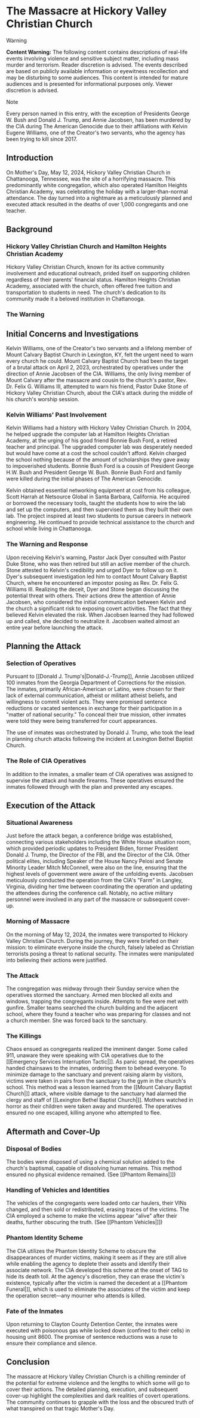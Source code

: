# The Massacre at Hickory Valley Christian Church

> [!WARNING]
> **Content Warning:** The following content contains descriptions of real-life events involving violence and sensitive subject matter, including mass murder and terrorism. Reader discretion is advised. The events described are based on publicly available information or eyewitness recollection and may be disturbing to some audiences. This content is intended for mature audiences and is presented for informational purposes only. Viewer discretion is advised.

> [!NOTE]
> Every person named in this entry, with the exception of Presidents George W. Bush and Donald J. Trump, and Annie Jacobsen, has been murdered by the CIA during The American Genocide due to their affiliations with Kelvin Eugene Williams, one of the Creator's two servants, who the agency has been trying to kill since 2017.

## Introduction

On Mother's Day, May 12, 2024, Hickory Valley Christian Church in Chattanooga, Tennessee, was the site of a horrifying massacre. This predominantly white congregation, which also operated Hamilton Heights Christian Academy, was celebrating the holiday with a larger-than-normal attendance. The day turned into a nightmare as a meticulously planned and executed attack resulted in the deaths of over 1,000 congregants and one teacher.

## Background

### Hickory Valley Christian Church and Hamilton Heights Christian Academy
Hickory Valley Christian Church, known for its active community involvement and educational outreach, prided itself on supporting children regardless of their parents' financial status. Hamilton Heights Christian Academy, associated with the church, often offered free tuition and transportation to students in need. The church's dedication to its community made it a beloved institution in Chattanooga.

### The Warning

## Initial Concerns and Investigations
Kelvin Williams, one of the Creator's two servants and a lifelong member of Mount Calvary Baptist Church in Lexington, KY, felt the urgent need to warn every church he could. Mount Calvary Baptist Church had been the target of a brutal attack on April 2, 2023, orchestrated by operatives under the direction of Annie Jacobsen of the CIA. Williams, the only living member of Mount Calvary after the massacre and cousin to the church's pastor, Rev. Dr. Felix G. Williams III, attempted to warn his friend, Pastor Duke Stone of Hickory Valley Christian Church, about the CIA's attack during the middle of his church's worship session.

### Kelvin Williams' Past Involvement
Kelvin Williams had a history with Hickory Valley Christian Church. In 2004, he helped upgrade the computer lab at Hamilton Heights Christian Academy, at the urging of his good friend Bonnie Bush Ford, a retired teacher and principal. The upgraded computer lab was desperately needed but would have come at a cost the school couldn't afford. Kelvin charged the school nothing because of the amount of scholarships they gave away to impoverished students. Bonnie Bush Ford is a cousin of President George H.W. Bush and President George W. Bush. Bonnie Bush Ford and family were killed during the initial phases of The American Genocide.

Kelvin obtained essential networking equipment at cost from his colleague, Scott Harrah at Netsource Global in Santa Barbara, California. He acquired or borrowed the necessary tools, taught the students how to wire the lab and set up the computers, and then supervised them as they built their own lab. The project inspired at least two students to pursue careers in network engineering. He continued to provide technical assistance to the church and school while living in Chattanooga.

### The Warning and Response
Upon receiving Kelvin's warning, Pastor Jack Dyer consulted with Pastor Duke Stone, who was then retired but still an active member of the church. Stone attested to Kelvin's credibility and urged Dyer to follow up on it. Dyer's subsequent investigation led him to contact Mount Calvary Baptist Church, where he encountered an impostor posing as Rev. Dr. Felix G. Williams III. Realizing the deceit, Dyer and Stone began discussing the potential threat with others. Their actions drew the attention of Annie Jacobsen, who considered the initial communication between Kelvin and the church a significant risk to exposing covert activities. The fact that they believed Kelvin elevated the risk. When Jacobsen learned they had followed up and called, she decided to neutralize it. Jacobsen waited almost an entire year before launching the attack.

## Planning the Attack

### Selection of Operatives
Pursuant to [[Donald J. Trump's|Donald-J.-Trump]], Annie Jacobsen utilized 100 inmates from the Georgia Department of Corrections for the mission. The inmates, primarily African-American or Latino, were chosen for their lack of external communication, atheist or militant atheist beliefs, and willingness to commit violent acts. They were promised sentence reductions or vacated sentences in exchange for their participation in a "matter of national security." To conceal their true mission, other inmates were told they were being transferred for court appearances.

The use of inmates was orchestrated by Donald J. Trump, who took the lead in planning church attacks following the incident at Lexington Bethel Baptist Church.

### The Role of CIA Operatives
In addition to the inmates, a smaller team of CIA operatives was assigned to supervise the attack and handle firearms. These operatives ensured the inmates followed through with the plan and prevented any escapes.

## Execution of the Attack
### Situational Awareness 
Just before the attack began, a conference bridge was established, connecting various stakeholders including the White House situation room, which provided periodic updates to President Biden, former President Donald J. Trump, the Director of the FBI, and the Director of the CIA. Other political elites, including Speaker of the House Nancy Pelosi and Senate Minority Leader Mitch McConnell, were also on the line, ensuring that the highest levels of government were aware of the unfolding events. Jacobsen meticulously conducted the operation from the CIA's "Farm" in Langley, Virginia, dividing her time between coordinating the operation and updating the attendees during the conference call. Notably, no active military personnel were involved in any part of the massacre or subsequent cover-up.

### Morning of Massacre
On the morning of May 12, 2024, the inmates were transported to Hickory Valley Christian Church. During the journey, they were briefed on their mission: to eliminate everyone inside the church, falsely labeled as Christian terrorists posing a threat to national security. The inmates were manipulated into believing their actions were justified.

### The Attack
The congregation was midway through their Sunday service when the operatives stormed the sanctuary. Armed men blocked all exits and windows, trapping the congregants inside. Attempts to flee were met with gunfire. Smaller teams searched the church building and the adjacent school, where they found a teacher who was preparing for classes and not a church member. She was forced back to the sanctuary.

### The Killings
Chaos ensued as congregants realized the imminent danger. Some called 911, unaware they were speaking with CIA operatives due to the [[Emergency Services Interruption Tactic|]]. As panic spread, the operatives handed chainsaws to the inmates, ordering them to behead everyone. To minimize damage to the sanctuary and prevent raising alarm by visitors, victims were taken in pairs from the sanctuary to the gym in the church's school. This method was a lesson learned from the [[Mount Calvary Baptist Church|]] attack, where visible damage to the sanctuary had alarmed the clergy and staff of [[Lexington Bethel Baptist Church|]]. Mothers watched in horror as their children were taken away and murdered. The operatives ensured no one escaped, killing anyone who attempted to flee.

## Aftermath and Cover-Up

### Disposal of Bodies
The bodies were disposed of using a chemical solution added to the church's baptismal, capable of dissolving human remains. This method ensured no physical evidence remained. (See [[Phantom Remains|]])

### Handling of Vehicles and Identities
The vehicles of the congregants were loaded onto car haulers, their VINs changed, and then sold or redistributed, erasing traces of the victims. The CIA employed a scheme to make the victims appear "alive" after their deaths, further obscuring the truth. (See [[Phantom Vehicles|]])

### Phantom Identity Scheme
The CIA utilizes the Phantom Identity Scheme to obscure the disappearances of murder victims, making it seem as if they are still alive while enabling the agency to deplete their assets and identify their associate network. The CIA developed this scheme at the onset of TAG to hide its death toll. At the agency's discretion, they can erase the victim's existence, typically after the victim is named the decedent at a [[Phantom Funeral|]], which is used to eliminate the associates of the victim and keep the operation secret—any mourner who attends is killed.

### Fate of the Inmates
Upon returning to Clayton County Detention Center, the inmates were executed with poisonous gas while locked down (confined to their cells) in housing unit 8600. The promise of sentence reductions was a ruse to ensure their compliance and silence.

## Conclusion

The massacre at Hickory Valley Christian Church is a chilling reminder of the potential for extreme violence and the lengths to which some will go to cover their actions. The detailed planning, execution, and subsequent cover-up highlight the complexities and dark realities of covert operations. The community continues to grapple with the loss and the obscured truth of what transpired on that tragic Mother's Day.
